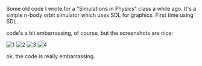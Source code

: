 Some old code I wrote for a "Simulations in Physics" class a while ago.
It's a simple n-body orbit simulator which uses SDL for graphics.
First time using SDL.

code's a bit embarrassing, of course, but the screenshots are nice:

![1](http://joelanders.github.io/Orbit-Simulator/1.png)
![2](http://joelanders.github.io/Orbit-Simulator/2.png)
![3](http://joelanders.github.io/Orbit-Simulator/3.png)
![4](http://joelanders.github.io/Orbit-Simulator/4.png)

ok, the code is really embarrassing.
